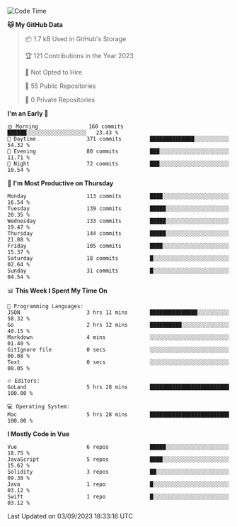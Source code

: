 <!--START_SECTION:waka-->
![Code Time](http://img.shields.io/badge/Code%20Time-865%20hrs%2016%20mins-blue)

**🐱 My GitHub Data** 

> 📦 1.7 kB Used in GitHub's Storage 
 > 
> 🏆 121 Contributions in the Year 2023
 > 
> 🚫 Not Opted to Hire
 > 
> 📜 55 Public Repositories 
 > 
> 🔑 0 Private Repositories 
 > 
**I'm an Early 🐤** 

```text
🌞 Morning                160 commits         ██████░░░░░░░░░░░░░░░░░░░   23.43 % 
🌆 Daytime                371 commits         ██████████████░░░░░░░░░░░   54.32 % 
🌃 Evening                80 commits          ███░░░░░░░░░░░░░░░░░░░░░░   11.71 % 
🌙 Night                  72 commits          ███░░░░░░░░░░░░░░░░░░░░░░   10.54 % 
```
📅 **I'm Most Productive on Thursday** 

```text
Monday                   113 commits         ████░░░░░░░░░░░░░░░░░░░░░   16.54 % 
Tuesday                  139 commits         █████░░░░░░░░░░░░░░░░░░░░   20.35 % 
Wednesday                133 commits         █████░░░░░░░░░░░░░░░░░░░░   19.47 % 
Thursday                 144 commits         █████░░░░░░░░░░░░░░░░░░░░   21.08 % 
Friday                   105 commits         ████░░░░░░░░░░░░░░░░░░░░░   15.37 % 
Saturday                 18 commits          █░░░░░░░░░░░░░░░░░░░░░░░░   02.64 % 
Sunday                   31 commits          █░░░░░░░░░░░░░░░░░░░░░░░░   04.54 % 
```


📊 **This Week I Spent My Time On** 

```text
💬 Programming Languages: 
JSON                     3 hrs 11 mins       ███████████████░░░░░░░░░░   58.32 % 
Go                       2 hrs 12 mins       ██████████░░░░░░░░░░░░░░░   40.15 % 
Markdown                 4 mins              ░░░░░░░░░░░░░░░░░░░░░░░░░   01.40 % 
GitIgnore file           0 secs              ░░░░░░░░░░░░░░░░░░░░░░░░░   00.08 % 
Text                     0 secs              ░░░░░░░░░░░░░░░░░░░░░░░░░   00.05 % 

🔥 Editors: 
GoLand                   5 hrs 28 mins       █████████████████████████   100.00 % 

💻 Operating System: 
Mac                      5 hrs 28 mins       █████████████████████████   100.00 % 
```

**I Mostly Code in Vue** 

```text
Vue                      6 repos             █████░░░░░░░░░░░░░░░░░░░░   18.75 % 
JavaScript               5 repos             ████░░░░░░░░░░░░░░░░░░░░░   15.62 % 
Solidity                 3 repos             ██░░░░░░░░░░░░░░░░░░░░░░░   09.38 % 
Java                     1 repo              █░░░░░░░░░░░░░░░░░░░░░░░░   03.12 % 
Swift                    1 repo              █░░░░░░░░░░░░░░░░░░░░░░░░   03.12 % 
```




 Last Updated on 03/09/2023 18:33:16 UTC
<!--END_SECTION:waka-->
